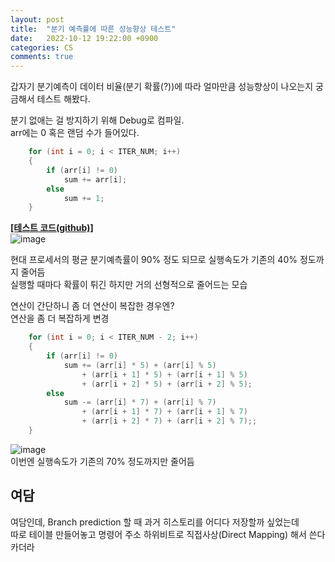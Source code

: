 ```yaml
---
layout: post
title:  "분기 예측률에 따른 성능향상 테스트"
date:   2022-10-12 19:22:00 +0900
categories: CS
comments: true
---
```

갑자기 분기예측이 데이터 비율(분기 확률(?))에 따라 얼마만큼 성능향상이 나오는지 궁금해서 테스트 해봤다.  

분기 없애는 걸 방지하기 위해 Debug로 컴파일.  
arr에는 0 혹은 랜덤 수가 들어있다.  
```c
    for (int i = 0; i < ITER_NUM; i++)
    {
        if (arr[i] != 0)
            sum += arr[i];
        else
            sum += 1;
    }
```
[**[테스트 코드(github)]**](https://github.com/Ria9993/PlayGround/blob/main/Branch-prediction%20performance%20test/Branch-prediction%20performance%20test/main.cpp)  
![image](https://user-images.githubusercontent.com/44316628/195467772-84d61930-e333-4ed3-ba57-0ec93d0d1b5c.png)

현대 프로세서의 평균 분기예측률이 90% 정도 되므로 실행속도가 기존의 40% 정도까지 줄어듬  
실행할 때마다 확률이 튀긴 하지만 거의 선형적으로 줄어드는 모습  

연산이 간단하니 좀 더 연산이 복잡한 경우엔?  
연산을 좀 더 복잡하게 변경  
```c
    for (int i = 0; i < ITER_NUM - 2; i++)
    {
        if (arr[i] != 0)
            sum += (arr[i] * 5) + (arr[i] % 5) 
                + (arr[i + 1] * 5) + (arr[i + 1] % 5)
                + (arr[i + 2] * 5) + (arr[i + 2] % 5);
        else
            sum -= (arr[i] * 7) + (arr[i] % 7) 
                + (arr[i + 1] * 7) + (arr[i + 1] % 7)
                + (arr[i + 2] * 7) + (arr[i + 2] % 7);;
    }
```

![image](https://user-images.githubusercontent.com/44316628/195467465-0e7e6248-715f-4259-af4d-d5bdea01c269.png)  
이번엔 실행속도가 기존의 70% 정도까지만 줄어듬  

## 여담  
여담인데, Branch prediction 할 때 과거 히스토리를 어디다 저장할까 싶었는데  
따로 테이블 만들어놓고 명령어 주소 하위비트로 직접사상(Direct Mapping) 해서 쓴다 카더라  